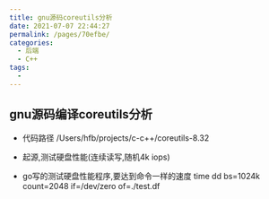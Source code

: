 ```yaml
---
title: gnu源码coreutils分析
date: 2021-07-07 22:44:27
permalink: /pages/70efbe/
categories:
  - 后端
  - C++
tags:
  - 
---
```



## gnu源码编译coreutils分析
  * 代码路径 /Users/hfb/projects/c-c++/coreutils-8.32

* 起源,测试硬盘性能(连续读写,随机4k iops) 
* go写的测试硬盘性能程序,要达到命令一样的速度 time dd bs=1024k count=2048 if=/dev/zero of=./test.df



